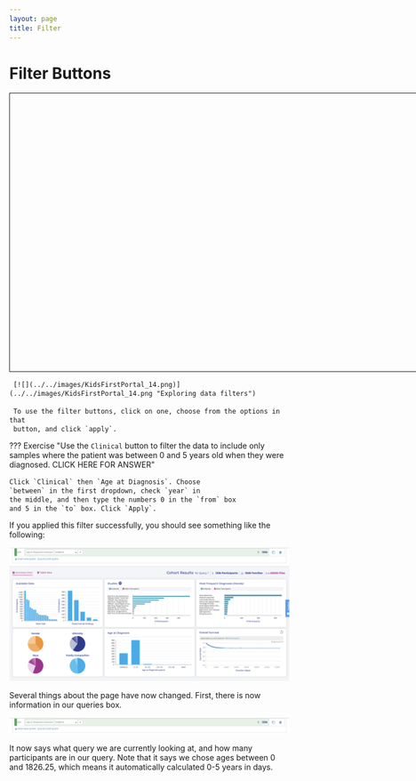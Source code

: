 ```yaml
---
layout: page
title: Filter
---
```


Filter Buttons
==============

<html>
<head>
    <script type="text/javascript" src="ZoomifyImageViewerFree-min.js"></script>
    <script type="text/javascript"> Z.showImage("myContainer", "ZoomifyImageExample"); </script>
</head>
    
<body>
     <div id="myContainer" style="width:900px; height:500px; margin:auto; border:1px; border-style:solid; " ></div>
    
     [![](../../images/KidsFirstPortal_14.png)](../../images/KidsFirstPortal_14.png "Exploring data filters")

     To use the filter buttons, click on one, choose from the options in that
     button, and click `apply`.


??? Exercise "Use the `Clinical` button to filter the data to include only samples where the patient was between 0 and 5 years old when they were diagnosed. CLICK HERE FOR ANSWER"

    Click `Clinical` then `Age at Diagnosis`. Choose
    `between` in the first dropdown, check `year` in
    the middle, and then type the numbers 0 in the `from` box
    and 5 in the `to` box. Click `Apply`.

If you applied this filter successfully, you should see something like
    the following:

[![](../../images/KidsFirstPortal_15.png)](../../images/KidsFirstPortal_15.png "Age at diagnosis between birth and 5 years old")

Several things about the page have now changed. First, there is now
information in our queries box.

[![](../../images/KidsFirstPortal_16.png)](../../images/KidsFirstPortal_16.png "Queries")


<!-- <img class="js-amplify" src="../../images/KidsFirstPortal_16.png" alt="Photo"> -->

<!-- ![**Queries Box**](../../images/KidsFirstPortal_16.png)
**(<a href="../../../images/KidsFirstPortal_16.png">see full-size image</a>)** -->

It now says what query we are currently looking at, and how many
participants are in our query. Note that it says we chose ages between 0
and 1826.25, which means it automatically calculated 0-5 years in days.

</body>
